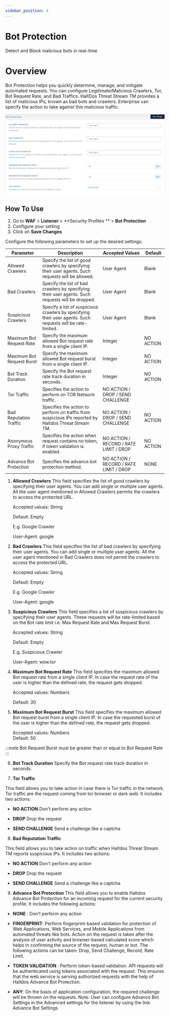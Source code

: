 ```yaml
---
sidebar_position: 4
---
```

# Bot Protection 
Detect and Block malicious bots in real-time

# Overview
Bot Protection helps you quickly determine, manage, and mitigate automated requests. You can configure Legitimate/Malicious Crawlers, Tor, Bot Request Rate, and Bad Traffics. HaltDos Threat Stream TM provides a list of malicious IPs, known as bad bots and crawlers. Enterprise can specify the action to take against this malicious traffic.

![bot](/img/waf/bot_protection.png)

## How To Use
1. Go to **WAF** > **Listener** > **Security Profiles ** > **Bot Protection**
2. Configure your setting
3. Click on **Save Changes** 

Configure the following parameters to set up the desired settings:

  | Parameter | Description| Accepted Values | Default |
  |---------- | ------------ | -----------  | --------- |
  | Allowed Crawlers | Specify the list of good crawlers by specifying their user agents. Such requests will be allowed. | User Agent | Blank |
  | Bad Crawlers | Specify the list of bad crawlers by specifying their user agents. Such requests will be dropped. | User Agent | Blank |
  | Suspicious Crawlers | Specify a list of suspicious crawlers by specifying their user agents. Such requests will be rate-limited. | User Agent | Blank |
  | Maximum Bot Request Rate | Specify the maximum allowed Bot request rate from a single client IP.| Integer | NO ACTION | 30|
  | Maximum Bot Request Burst | Specify the maximum allowed Bot request burst from a single client IP.| Integer | NO ACTION | 50|
  | Bot Track Duration | Specify the Bot request rate track duration in seconds. | Integer | NO ACTION | 30 |
  | Tor Traffic | Specifies the action to perform on TOR Network traffic.| NO ACTION / DROP / SEND CHALLENGE |
  | Bad Reputation Traffic | Specifies the action to perform on traffic from suspicious IPs reported by Haltdos Threat Stream TM.| NO ACTION / DROP / SEND CHALLENGE | NO ACTION |
  | Anonymous Proxy Traffic | Specifies the action when request contains no token, if token validation is enabled.| NO ACTION / RECORD / RATE LIMIT / DROP | NO ACTION |
  | Advance Bot Protection | Specifies the advance bot protection method.| NO ACTION / RECORD / RATE LIMIT / DROP | NONE |

1. **Allowed Crawlers**
This field specifies the list of good crawlers by specifying their user agents. You can add single or multiple user agents. All the user agent mentioned in Allowed Crawlers permits the crawlers to access the protected URL. 

    Accepted values: String  
    
    Default: Empty  

    E.g. Google Crawler  

    User-Agent: google  

   
2. **Bad Crawlers**
This field specifies the list of bad crawlers by specifying their user agents. You can add single or multiple user agents. All the user agent mentioned in Bad Crawlers does not permit the crawlers to access the protected URL.

    Accepted values: String  
    
    Default: Empty  

    E.g. Google Crawler  

    User-Agent: google  

3. **Suspicious Crawlers**
This field specifies a list of suspicious crawlers by specifying their user agents. These requests will be rate-limited based on the Bot rate limit i.e. Max Request Rate and Max Request Burst.

    Accepted values: String  
    
    Default: Empty  

    E.g. Suspicious Crawler  

    User-Agent: wow.tor 

4. **Maximum Bot Request Rate**
This field specifies the maximum allowed Bot request rate from a single client IP. In case the request rate of the user is higher than the defined rate, the request gets dropped.

    Accepted values: Numbers  

    Default: 30  

5. **Maximum Bot Request Burst**
This field specifies the maximum allowed Bot request burst from a single client IP. In case the requested burst of the user is higher than the defined rate, the request gets dropped.

    Accepted values: Numbers  
    Default: 50  

  
:::note
Bot Request Burst must be greater than or equal to Bot Request Rate
:::

  
6. **Bot Track Duration**
Specify the Bot request rate track duration in seconds.

7. **Tor Traffic**

This field allows you to take action in case there is Tor traffic in the network. Tor traffic are the request coming from tor browser or dark web. It includes two actions:

- **NO ACTION** 
Don't perform any action  

- **DROP**
Drop the request  

- **SEND CHALLENGE** 
Send a challenge like a captcha  

8. **Bad Reputation Traffic**

This field allows you to take action on traffic when Haltdos Threat Stream TM reports suspicious IPs. It includes two actions:

- **NO ACTION**
Don't perform any action  

- **DROP**
Drop the request  

- **SEND CHALLENGE**
Send a challenge like a captcha  

9. **Advance Bot Protection**
This field allows you to enable Haltdos Advance Bot Protection for an incoming request for the current security profile. It includes the following actions:

- **NONE** :
Don't perform any action  

- **FINGERPRINT**:
Perform fingerprint-based validation for protection of Web Applications, Web Services, and Mobile Applications from automated threats like bots. Action on the request is taken after the analysis of user activity and browser-based calculated score which helps in confirming the source of the request, human or bot. The following actions can be taken: Drop, Send Challenge, Record, Rate Limit.  

- **TOKEN VALIDATION** :
Perform token-based validation. API requests will be authenticated using tokens associated with the request. This ensures that the web service is serving authorized requests with the help of Haltdos Advance Bot Protection.  

- **ANY**: 
On the basis of application configuration, the required challenge will be thrown on the requests.
Note: User can configure Advance Bot Settings in the Advanced settings for the listener by using the link: Advance Bot Settings  

    
   

